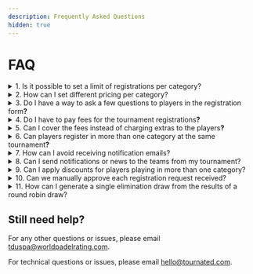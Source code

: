 ```yaml
---
description: Frequently Asked Questions
hidden: true
---
```


# FAQ



<details>

<summary>1. Is it possible to set a limit of registrations per category?</summary>

Yes, you need to open the Category Settings page.

<div align="left"><figure><img src="../.gitbook/assets/Captura de pantalla 2025-10-14 a la(s) 7.36.34 a. m..png" alt="" width="563"><figcaption></figcaption></figure></div>

Now click the pencil icon to edit the category you want to limit.

<div align="left"><figure><img src="../.gitbook/assets/Captura de pantalla 2025-10-14 a la(s) 7.36.42 a. m..png" alt="" width="375"><figcaption></figcaption></figure></div>

Then, you need to click on \[**2. Participants & Seedings**] and set a limit of registrants. In this example, it's set to 5 (five).

<div align="left"><figure><img src="../.gitbook/assets/Captura de pantalla 2025-10-14 a la(s) 7.37.12 a. m..png" alt="" width="563"><figcaption></figcaption></figure></div>

</details>

<details>

<summary>2. How can I set different pricing per category?</summary>

Go to Category Settings -> Click on the pencil icon to edit a category -> Click on \[**3. Payments**] and define pricing.

You can decide the pricing model (online / presencial / both), whether you are setting the price per player or per team, and the pricing for each case.

<div align="left"><figure><img src="../.gitbook/assets/Captura de pantalla 2025-10-14 a la(s) 7.46.11 a. m..png" alt="" width="563"><figcaption></figcaption></figure></div>

</details>

<details>

<summary>3. Do I have a way to ask a few questions to players in the registration form<strong>?</strong></summary>

That's correct. In the **Tournament Setup -> Tournament Registration** tab you have different options for the registration flow.

<figure><img src="../.gitbook/assets/Captura de pantalla 2025-10-14 a la(s) 7.51.07 a. m..png" alt=""><figcaption></figcaption></figure>

You can click on "+ Add New Question" and you'll see a form to fill with different options. You have options like "Dropdown", "Text", "Numeric" and "Files".

<figure><img src="../.gitbook/assets/Captura de pantalla 2025-10-14 a la(s) 7.53.27 a. m..png" alt="" width="563"><figcaption></figcaption></figure>

</details>

<details>

<summary>4. Do I have to pay fees for the tournament registrations<strong>?</strong></summary>

Yes. Our platforms (Tournated/USPA/WPR) may generate fees (depending on your contract with us), and Stripe charges players during the registration payment flow.&#x20;

The screenshot below shows how players see the processing fee in the registration flow.

<figure><img src="../.gitbook/assets/Captura de pantalla 2025-10-14 a la(s) 7.57.51 a. m..png" alt=""><figcaption></figcaption></figure>

</details>

<details>

<summary>5. Can I cover the fees instead of charging extras to the players<strong>?</strong></summary>

Yes, in the **Tournament Setup -> Tournament Registration** section you have two options to decide who covers the costs.

<figure><img src="../.gitbook/assets/Captura de pantalla 2025-10-14 a la(s) 8.24.54 a. m..png" alt=""><figcaption></figcaption></figure>

</details>

<details>

<summary>6. Can players register in more than one category at the same tournament<strong>?</strong></summary>

- For USPA sanctioned tournaments, "players may enter a mixed, or co-ed category, and a gender category, for example Co-Ed D1 and Men's Doubles D1 is allowed. Players may NOT enter two divisions in the same category, for example, playing in Men’s Division 2 and 3, is not allowed, even with different partners." In Age Group tournaments, players likewise may NOT enter two divisions in the same category - for example Men's 35+ and Men's 45+ is not allowed, even with different partners.
- For WPR unsanctioned tournaments, there are no such rules. Keep in mind that if you permit players to enter multiple divisions, your scheduling becomes more complicated to avoid conflicts.

</details>

<details>

<summary>7. How can I avoid receiving notification emails?</summary>

Yes. In the **Tournament Setup -> Tournament Registration** tab you can disable email notifications for yourself or for registrants.

<figure><img src="../.gitbook/assets/Captura de pantalla 2025-10-14 a la(s) 8.26.24 a. m..png" alt=""><figcaption></figcaption></figure>

</details>

<details>

<summary>8. Can I send notifications or news to the teams from my tournament? </summary>

Yes. You need to go to the \[**Entries**] section.

<div align="left"><figure><img src="../.gitbook/assets/Captura de pantalla 2025-10-14 a la(s) 9.08.58 a. m..png" alt="" width="217"><figcaption></figcaption></figure></div>

Then click on the information icon \[**i**] in the Entries table.

<div align="left"><figure><img src="../.gitbook/assets/Captura de pantalla 2025-10-14 a la(s) 9.09.54 a. m..png" alt="" width="563"><figcaption></figcaption></figure></div>

You'll see a modal with information about that entry. From there you can send emails to the player(s).

<figure><img src="../.gitbook/assets/Captura de pantalla 2025-10-14 a la(s) 9.12.17 a. m..png" alt="" width="563"><figcaption></figcaption></figure>

</details>

<details>

<summary>9. Can I apply discounts for players playing in more than one category? </summary>

Yes. During the "Discounts" step of creating a tournament, you can activate a custom % discount for an additional category or categories.

</details>

<details>

<summary>10.  Can we manually approve each registration request received?</summary>

Yes, that's possible. In the **Tournament Setup -> Tournament Registration** section you have the option to decide whether to confirm entries automatically or not.

<figure><img src="../.gitbook/assets/Captura de pantalla 2025-10-14 a la(s) 8.29.41 a. m..png" alt="" width="563"><figcaption></figcaption></figure>

If that's disabled, you can check the "Requests" tab.

<div align="left"><figure><img src="../.gitbook/assets/Captura de pantalla 2025-10-14 a la(s) 8.32.16 a. m..png" alt="" width="216"><figcaption></figcaption></figure></div>

&#x20;And you must review and approve/decline these registration requests.&#x20;

<figure><img src="../.gitbook/assets/Captura de pantalla 2025-10-14 a la(s) 8.35.46 a. m..png" alt="" width="563"><figcaption></figcaption></figure>

</details>

<details>

<summary>11.  How can I generate a single elimination draw from the results of a round robin draw?</summary>

Let's assume we have a Round Robin with 2 groups like this:

<figure><img src="../.gitbook/assets/Captura de pantalla 2025-10-14 a la(s) 8.50.33 a. m..png" alt="" width="563"><figcaption></figcaption></figure>

Once the matches have been played, you must have positions for each team. Then you can go to \[Generate / Knock-out Draw (Play-off)

<div align="left"><figure><img src="../.gitbook/assets/Captura de pantalla 2025-10-14 a la(s) 8.51.55 a. m..png" alt="" width="335"><figcaption></figcaption></figure></div>

A new modal will open where you can decide on multiple generation options.

<div align="left"><figure><img src="../.gitbook/assets/Captura de pantalla 2025-10-14 a la(s) 9.05.11 a. m..png" alt="" width="369"><figcaption></figcaption></figure></div>

</details>



## Still need help?

For any other questions or issues, please email [tduspa@worldpadelrating.com](mailto:tduspa@worldpadelrating.com).

For technical questions or issues, please email [hello@tournated.com](mailto:hello@tournated.com).

